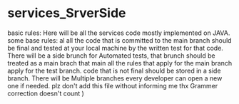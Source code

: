 # services_SrverSide
basic rules: 
Here will be all the services code mostly implemented on JAVA. some base rules: al all the code that is committed to the main branch should be final and tested at your local machine by the written test for that code. There will be a side brunch for Automated tests, that brunch should be treated as a main brach that main all the rules that apply for the main branch apply for the test branch. code that is not final should be stored in a side branch. There will be Multiple branches every developer can open a new one if needed.
plz don't add this file without informing me thx Grammer correction doesn't count )
